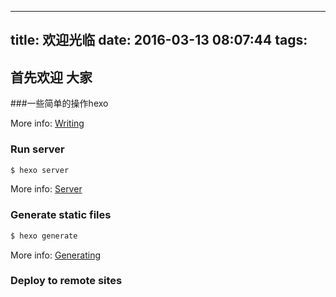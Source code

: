 ﻿---
title: 欢迎光临
date: 2016-03-13 08:07:44
tags:
  ---

## 首先欢迎 大家

###一些简单的操作hexo



<!-- more -->



More info: [Writing](https://hexo.io/docs/writing.html)

### Run server

``` bash
$ hexo server
```

More info: [Server](https://hexo.io/docs/server.html)

### Generate static files

``` bash
$ hexo generate
```

More info: [Generating](https://hexo.io/docs/generating.html)

### Deploy to remote sites